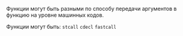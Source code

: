  Функции могут быть разными по способу передачи 
 аргументов в функцию на уровне машинных кодов.

Функции могут быть:
`stcall`
`cdecl`
`fastcall`